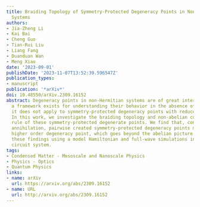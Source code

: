 ```yaml
---
title: Braiding Topology of Symmetry-Protected Degeneracy Points in Non-Hermitian
  Systems
authors:
- Jia-Zheng Li
- Kai Bai
- Cheng Guo
- Tian-Rui Liu
- Liang Fang
- Duanduan Wan
- Meng Xiao
date: '2023-09-01'
publishDate: '2023-11-07T13:52:39.596547Z'
publication_types:
- manuscript
publication: '*arXiv*'
doi: 10.48550/arXiv.2309.16152
abstract: Degeneracy points in non-Hermitian systems are of great interest. While
  a framework exists for understanding their behavior in the absence of symmetry,
  it does not apply to symmetry-protected degeneracy points with reduced codimension.
  In this work, we investigate the braiding topology and non-abelian conservation
  rule of these symmetry-protected degenerate points. We find that, contrary to simple
  annihilation, pairwise created symmetry-protected degeneracy points merge into a
  higher order degeneracy point, which goes beyond the abelian picture. We verify
  these findings using a model Hamiltonian and full-wave simulations in an electric
  circuit system.
tags:
- Condensed Matter - Mesoscale and Nanoscale Physics
- Physics - Optics
- Quantum Physics
links:
- name: arXiv
  url: https://arxiv.org/abs/2309.16152
- name: URL
  url: http://arxiv.org/abs/2309.16152
---
```

